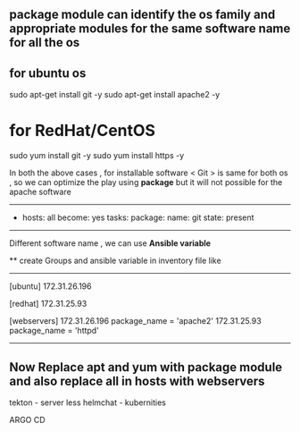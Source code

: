  
## package module can identify the os family and appropriate modules for the same software name for all the os

## for ubuntu os
sudo apt-get install git -y 
sudo apt-get install apache2 -y
 
# for RedHat/CentOS  
sudo yum install git -y
sudo yum install https -y 


In both the above cases , for installable software < Git >  is same for both os , 
so we can optimize the play using __package__
but it will not possible for the apache software 


---
- hosts: all
  become: yes
  tasks:
  package:
    name: git
    state: present
-----

Different software name , we can use __Ansible variable__

** create Groups and ansible variable in inventory file like

----
[ubuntu]
172.31.26.196

[redhat]
172.31.25.93

[webservers]
172.31.26.196 package_name = 'apache2'
172.31.25.93  package_name = 'httpd'



------

## Now Replace apt and yum with package module and also replace all in hosts with webservers


tekton - server less
helmchat  - kubernities 

ARGO CD 



